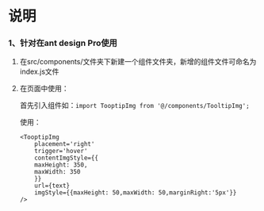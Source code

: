 # 说明

### 1、针对在ant design Pro使用

1. 在src/components/文件夹下新建一个组件文件夹，新增的组件文件可命名为index.js文件

2. 在页面中使用：

   首先引入组件如：`import TooptipImg from '@/components/TooltipImg';`

   使用：

   ```
   <TooptipImg 
       placement='right' 
       trigger='hover'
       contentImgStyle={{
       maxHeight: 350,
       maxWidth: 350
       }} 
       url={text}
       imgStyle={{maxHeight: 50,maxWidth: 50,marginRight:'5px'}}
   />
   ```

   